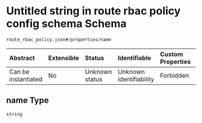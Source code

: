 # Untitled string in route rbac policy config schema Schema

```txt
route_rbac_policy.json#/properties/name
```



| Abstract            | Extensible | Status         | Identifiable            | Custom Properties | Additional Properties | Access Restrictions | Defined In                                                                         |
| :------------------ | :--------- | :------------- | :---------------------- | :---------------- | :-------------------- | :------------------ | :--------------------------------------------------------------------------------- |
| Can be instantiated | No         | Unknown status | Unknown identifiability | Forbidden         | Allowed               | none                | [route\_rbac\_policy.json\*](../out/route_rbac_policy.json "open original schema") |

## name Type

`string`
